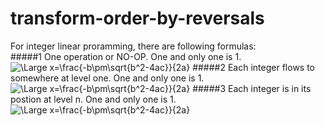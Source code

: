 # transform-order-by-reversals
For integer linear proramming, there are following formulas:  
#####1 One operation or NO-OP. One and only one is 1.
<img src="https://latex.codecogs.com/svg.latex?\Large&space;NOP(k) + \sum_{(p,q):p<q}R(p,q,k) = 1" title="\Large x=\frac{-b\pm\sqrt{b^2-4ac}}{2a}" />
#####2 Each integer flows to somewhere at level one. One and only one is 1.
<img src="https://latex.codecogs.com/svg.latex?\Large&space;\sum_{q=1}^{n}X(1,i,i,q) = 1" title="\Large x=\frac{-b\pm\sqrt{b^2-4ac}}{2a}" />
#####3 Each integer is in its postion at level n. One and only one is 1.
<img src="https://latex.codecogs.com/svg.latex?\Large&space;\sum_{p=1}^{n}X(n-1,i,p,Q_2(i)) = 1" title="\Large x=\frac{-b\pm\sqrt{b^2-4ac}}{2a}" />
